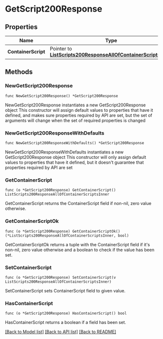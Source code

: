 # GetScript200Response

## Properties

Name | Type | Description | Notes
------------ | ------------- | ------------- | -------------
**ContainerScript** | Pointer to [**ListScripts200ResponseAllOfContainerScriptsInner**](ListScripts200ResponseAllOfContainerScriptsInner.md) |  | [optional] 

## Methods

### NewGetScript200Response

`func NewGetScript200Response() *GetScript200Response`

NewGetScript200Response instantiates a new GetScript200Response object
This constructor will assign default values to properties that have it defined,
and makes sure properties required by API are set, but the set of arguments
will change when the set of required properties is changed

### NewGetScript200ResponseWithDefaults

`func NewGetScript200ResponseWithDefaults() *GetScript200Response`

NewGetScript200ResponseWithDefaults instantiates a new GetScript200Response object
This constructor will only assign default values to properties that have it defined,
but it doesn't guarantee that properties required by API are set

### GetContainerScript

`func (o *GetScript200Response) GetContainerScript() ListScripts200ResponseAllOfContainerScriptsInner`

GetContainerScript returns the ContainerScript field if non-nil, zero value otherwise.

### GetContainerScriptOk

`func (o *GetScript200Response) GetContainerScriptOk() (*ListScripts200ResponseAllOfContainerScriptsInner, bool)`

GetContainerScriptOk returns a tuple with the ContainerScript field if it's non-nil, zero value otherwise
and a boolean to check if the value has been set.

### SetContainerScript

`func (o *GetScript200Response) SetContainerScript(v ListScripts200ResponseAllOfContainerScriptsInner)`

SetContainerScript sets ContainerScript field to given value.

### HasContainerScript

`func (o *GetScript200Response) HasContainerScript() bool`

HasContainerScript returns a boolean if a field has been set.


[[Back to Model list]](../README.md#documentation-for-models) [[Back to API list]](../README.md#documentation-for-api-endpoints) [[Back to README]](../README.md)


